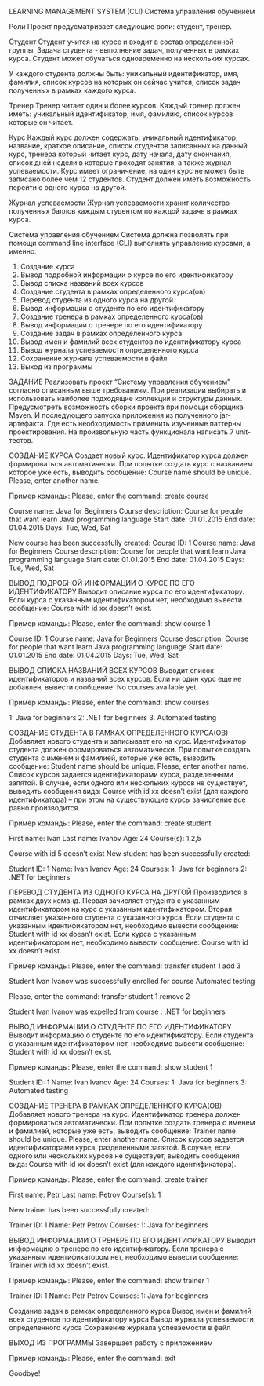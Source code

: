 ﻿LEARNING MANAGEMENT SYSTEM (CLI)
Система управления обучением

Роли
Проект предусматривает следующие роли: студент, тренер.

Студент
Студент учится на курсе и входит в состав определенной группы. Задача студента - выполнение задач, полученных в рамках курса. Студент может обучаться одновременно на нескольких курсах.

У каждого студента должны быть: уникальный идентификатор, имя, фамилия, список курсов на которых он сейчас учится, список задач полученных в рамках каждого курса.

Тренер
Тренер читает один и более курсов. Каждый тренер должен иметь: уникальный идентификатор, имя, фамилию, список курсов которые он читает.

Курс
Каждый курс должен содержать: уникальный идентификатор, название, краткое описание, список студентов записанных на данный курс, тренера который читает курс, дату начала, дату окончания, список дней недели в которые проходят занятия, а также журнал успеваемости. Курс имеет ограничение, на один курс не может быть записано более чем 12 студентов. Студент должен иметь возможность перейти с одного курса на другой.

Журнал успеваемости
Журнал успеваемости хранит количество полученных баллов каждым студентом по каждой задаче в рамках курса. 

Система управления обучением
Система должна позволять при помощи command line interface (CLI) выполнять управление курсами, а именно:
1.	Создание курса
2.	Вывод подробной информации о курсе по его идентификатору
3.	Вывод списка названий всех курсов
4.	Создание студента в рамках определенного курса(ов)
5.	Перевод студента из одного курса на другой
6.	Вывод информации о студенте по его идентификатору
7.	Создание тренера в рамках определенного курса(ов)
8.	Вывод информации о тренере по его идентификатору
9.	Создание задач в рамках определенного курса
10.	Вывод имен и фамилий всех студентов по идентификатору курса
11.	Вывод журнала успеваемости определенного курса
12.	Сохранение журнала успеваемости в файл
13.	Выход из программы

ЗАДАНИЕ
Реализовать проект “Cистему управления обучением” согласно описанным выше требованиям. При реализации выбирать и использовать наиболее подходящие коллекции и структуры данных. Предусмотреть возможность сборки проекта при помощи сборщика Maven. И последующего запуска приложения из полученного jar-артефакта. Где есть необходимость применить изученные паттерны проектирования. На произвольную часть функционала написать 7 unit-тестов.


СОЗДАНИЕ КУРСА
Создает новый курс. Идентификатор курса должен формироваться автоматически. При попытке создать курс с названием которое уже есть, выводить сообщение: Course name should be unique. Please, enter another name.

Пример команды:
Please, enter the command:
create course

Course name:
Java for Beginners
Course description:
Course for people that want learn Java programming language
Start date:
01.01.2015
End date: 01.04.2015
Days:
Tue, Wed, Sat

New course has been successfully created:
Course ID: 1
Course name: Java for Beginners
Course description: Course for people that want learn Java programming language
Start date: 01.01.2015
End date: 01.04.2015
Days: Tue, Wed, Sat


ВЫВОД ПОДРОБНОЙ ИНФОРМАЦИИ О КУРСЕ ПО ЕГО ИДЕНТИФИКАТОРУ
Выводит описание курса по его идентификатору. Если курса с указанным идентификатором нет, необходимо вывести сообщение: Course with id xx doesn’t exist.

Пример команды:
Please, enter the command:
show course 1

Course ID: 1
Course name: Java for Beginners
Course description: Course for people that want learn Java programming language
Start date: 01.01.2015
End date: 01.04.2015
Days: Tue, Wed, Sat


ВЫВОД СПИСКА НАЗВАНИЙ ВСЕХ КУРСОВ
Выводит список идентификаторов и названий всех курсов. Если ни один курс еще не добавлен, вывести сообщение: No courses available yet

Пример команды:
Please, enter the command:
show courses

1: Java for beginners
2: .NET for beginners
3. Automated testing


СОЗДАНИЕ СТУДЕНТА В РАМКАХ ОПРЕДЕЛЕННОГО КУРСА(ОВ)
Добавляет нового студента и записывает его на курс. Идентификатор студента должен формироваться автоматически. При попытке создать студента с именем и фамилией, которые уже есть, выводить сообщение: Student name should be unique. Please, enter another name. Список курсов задается идентификаторами курса, разделенными запятой. В случае, если одного или нескольких курсов не существует, выводить сообщения вида: Course with id xx doesn’t exist (для каждого идентификатора) – при этом на существующие курсы зачисление все равно производится.

Пример команды:
Please, enter the command:
create student

First name: Ivan
Last name: Ivanov
Age: 24
Course(s): 1,2,5

Course with id 5 doesn’t exist
New student has been successfully created:

Student ID: 1
Name: Ivan Ivanov
Age: 24
Courses:
1: Java for beginners
2: .NET for beginners


ПЕРЕВОД СТУДЕНТА ИЗ ОДНОГО КУРСА НА ДРУГОЙ
Производится в рамках двух команд. Первая зачисляет студента с указанным идентификатором на курс с указанным идентификатором. Вторая отчисляет указанного студента с указанного курса. Если студента с указанным идентификатором нет, необходимо вывести сообщение: Student with id xx doesn’t exist. Если курса с указанным идентификатором нет, необходимо вывести сообщение: Course with id xx doesn’t exist. 

Пример команды:
Please, enter the command:
transfer student 1 add 3

Student Ivan Ivanov was successfully enrolled for course Automated testing

Please, enter the command:
transfer student 1 remove 2

Student Ivan Ivanov was expelled from course : .NET for beginners


ВЫВОД ИНФОРМАЦИИ О СТУДЕНТЕ ПО ЕГО ИДЕНТИФИКАТОРУ
Выводит информацию о студенте по его идентификатору. Если студента с указанным идентификатором нет, необходимо вывести сообщение: Student with id xx doesn’t exist.

Пример команды:
Please, enter the command:
show student 1

Student ID: 1
Name: Ivan Ivanov
Age: 24
Courses:
1: Java for beginners
3: Automated testing


СОЗДАНИЕ ТРЕНЕРА В РАМКАХ ОПРЕДЕЛЕННОГО КУРСА(ОВ)
Добавляет нового тренера на курс. Идентификатор тренера должен формироваться автоматически. При попытке создать тренера с именем и фамилией, которые уже есть, выводить сообщение: Trainer name should be unique. Please, enter another name. Список курсов задается идентификаторами курса, разделенными запятой. В случае, если одного или нескольких курсов не существует, выводить сообщения вида: Course with id xx doesn’t exist (для каждого идентификатора).

Пример команды:
Please, enter the command:
create trainer

First name: Petr
Last name: Petrov
Course(s): 1

New trainer has been successfully created:

Trainer ID: 1
Name: Petr Petrov
Courses:
1: Java for beginners


ВЫВОД ИНФОРМАЦИИ О ТРЕНЕРЕ ПО ЕГО ИДЕНТИФИКАТОРУ
Выводит информацию о тренере по его идентификатору. Если тренера с указанным идентификатором нет, необходимо вывести сообщение: Trainer with id xx doesn’t exist.

Пример команды:
Please, enter the command:
show trainer 1

Trainer ID: 1
Name: Petr Petrov
Courses:
1: Java for beginners


Создание задач в рамках определенного курса
Вывод имен и фамилий всех студентов по идентификатору курса
Вывод журнала успеваемости определенного курса
Сохранение журнала успеваемости в файл


ВЫХОД ИЗ ПРОГРАММЫ
Завершает работу с приложением

Пример команды:
Please, enter the command:
exit

Goodbye!